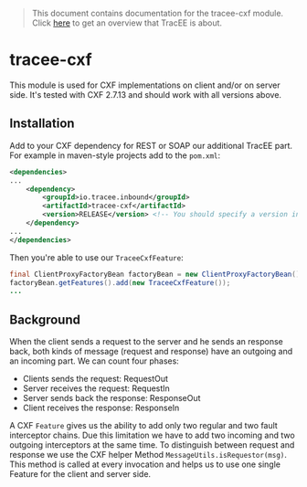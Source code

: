 > This document contains documentation for the tracee-cxf module. Click [here](/README.md) to get an overview that TracEE is about.

# tracee-cxf

This module is used for CXF implementations on client and/or on server side. It's tested with CXF 2.7.13 and should work with all versions above.

## Installation

Add to your CXF dependency for REST or SOAP our additional TracEE part. For example in maven-style projects add to the `pom.xml`:

```xml
<dependencies>
...
    <dependency>
        <groupId>io.tracee.inbound</groupId>
        <artifactId>tracee-cxf</artifactId>
        <version>RELEASE</version> <!-- You should specify a version instead -->
    </dependency>
...
</dependencies>
```

Then you're able to use our `TraceeCxfFeature`:
```java
final ClientProxyFactoryBean factoryBean = new ClientProxyFactoryBean();
factoryBean.getFeatures().add(new TraceeCxfFeature());
...
```

## Background

When the client sends a request to the server and he sends an response back, both kinds of message (request and response) have an outgoing and an incoming part. We can count four phases:
* Clients sends the request: RequestOut
* Server receives the request: RequestIn
* Server sends back the response: ResponseOut
* Client receives the response: ResponseIn

A CXF `Feature` gives us the ability to add only two regular and two fault interceptor chains. Due this limitation we have to add two incoming and two outgoing interceptors at the same time. To distinguish between request and response we use the CXF helper Method `MessageUtils.isRequestor(msg)`. This method is called at every invocation and helps us to use one single Feature for the client and server side.
